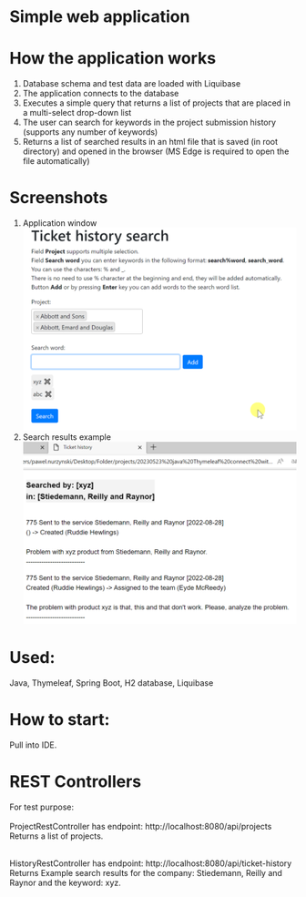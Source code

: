 # Simple web application
# How the application works
1. Database schema and test data are loaded with Liquibase
2. The application connects to the database
3. Executes a simple query that returns a list of projects that are placed in a multi-select drop-down list
4. The user can search for keywords in the project submission history (supports any number of keywords)
5. Returns a list of searched results in an html file that is saved (in root directory) and opened in the browser (MS Edge is required to open the file automatically)

# Screenshots
1. Application window
![img.png](src/main/resources/static/app_window.png)
2. Search results example
![img.png](src/main/resources/static/search_results_example.png)

# Used:
Java, Thymeleaf, Spring Boot, H2 database, Liquibase

# How to start:
Pull into IDE.

# REST Controllers
For test purpose:<br><br>
ProjectRestController has endpoint: http://localhost:8080/api/projects <br>
Returns a list of projects. <br><br>

HistoryRestController has endpoint: http://localhost:8080/api/ticket-history <br>
Returns Example search results for the company: Stiedemann, Reilly and Raynor and the keyword: xyz. <br><br>